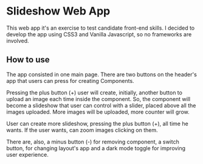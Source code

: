 # Slideshow Web App

This web app it's an exercise to test candidate front-end skills.
I decided to develop the app using CSS3 and Vanilla Javascript, so no frameworks are involved.

## How to use

The app consisted in one main page.
There are two buttons on the header's app that users can press for creating Components.

Pressing the plus button (+) user will create, initially, another button to upload an image each time inside the component.
So, the component will become a slideshow that user can control with a slider, placed above all the images uploaded.
More images will be uploaded, more counter will grow.

User can create more slideshow, pressing the plus button (+), all time he wants. If the user wants, can zoom images clicking on them.

There are, also, a minus button (-) for removing component, a switch button, for changing layout's app and a dark mode toggle for improving user experience.
